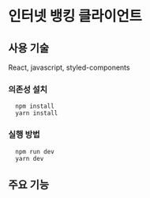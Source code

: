 # 인터넷 뱅킹 클라이언트

## 사용 기술
React, javascript, styled-components

### 의존성 설치

  ```
    npm install
    yarn install
  ```

### 실행 방법
  ```
    npm run dev
    yarn dev
  ```

## 주요 기능
